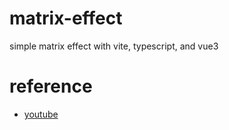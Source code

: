 # matrix-effect

simple matrix effect with vite, typescript, and vue3

# reference

- [youtube](https://www.youtube.com/watch?v=f5ZswIE_SgY)
